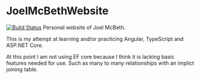 # JoelMcBethWebsite
[![Build Status](https://joelmcbeth.visualstudio.com/Personal/_apis/build/status/JoelMcBethWebsite-CI)](https://joelmcbeth.visualstudio.com/Personal/_build/latest?definitionId=7)
Personal website of Joel McBeth.

This is my attempt at learning and/or practicing Angular, TypeScript and ASP.NET Core.

At this point I am not using EF core because I think it is lacking basic features needed for use. Such as many to many relationships with an implict joining table.
